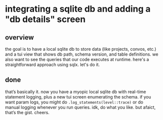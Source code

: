 
# integrating a sqlite db and adding a "db details" screen

## overview
the goal is to have a local sqlite db to store data (like projects, convos, etc.) and a tui view that shows db path, schema version, and table definitions. we also want to see the queries that our code executes at runtime. here's a straightforward approach using sqlx. let's do it.

## done
that’s basically it. now you have a myopic local sqlite db with real-time statement logging, plus a new tui screen enumerating the schema. if you want param logs, you might do `.log_statements(level::trace)` or do manual logging whenever you run queries. idk, do what you like. but afaict, that’s the gist. cheers.
```
